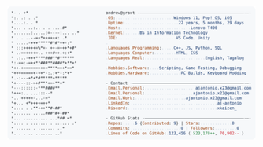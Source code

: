 <a href="https://github.com/xlegion23/xlegion23">
  <picture>
    <source media="(prefers-color-scheme: dark)" srcset="https://raw.githubusercontent.com/xlegion23/xlegion23/main/dark_mode.svg?v=2">
    <img alt="xlegion23's GitHub Profile README" src="https://raw.githubusercontent.com/xlegion23/xlegion23/main/light_mode.svg?v=2">
  </picture>
</a>